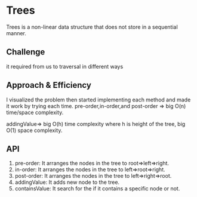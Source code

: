 # Trees
<!-- Short summary or background information -->
Trees is a non-linear data structure that does not store in a sequential manner.
## Challenge
<!-- Description of the challenge -->
it required from us to traversal in different ways

## Approach & Efficiency
<!-- What approach did you take? Why? What is the Big O space/time for this approach? -->
I visualized the problem then started implementing each method and made it work by trying each time.
pre-order,in-order,and post-order => big O(n) time/space complexity.

addingValue=> big O(h) time complexity where h is height of the tree, big O(1) space complexity.



## API
<!-- Description of each method publicly available in each of your trees -->
1. pre-order: It arranges the nodes in the tree to root=>left=>right.
2. in-order:  It arranges the nodes in the tree to left=>root=>right.
3. post-order: It arranges the nodes in the tree to left=>right=>root.
4. addingValue: It adds new node to the tree.
5. containsValue: It search for the if it contains a specific node  or not.